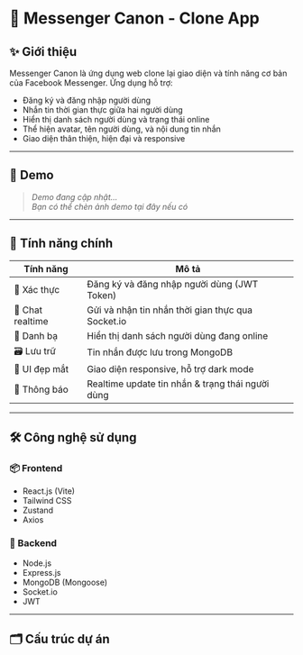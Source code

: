 # 💬 Messenger Canon - Clone App

## ✨ Giới thiệu

Messenger Canon là ứng dụng web clone lại giao diện và tính năng cơ bản của Facebook Messenger. Ứng dụng hỗ trợ:

- Đăng ký và đăng nhập người dùng
- Nhắn tin thời gian thực giữa hai người dùng
- Hiển thị danh sách người dùng và trạng thái online
- Thể hiện avatar, tên người dùng, và nội dung tin nhắn
- Giao diện thân thiện, hiện đại và responsive

---

## 📸 Demo

> _Demo đang cập nhật..._  
> _Bạn có thể chèn ảnh demo tại đây nếu có_

---

## 🧩 Tính năng chính

| Tính năng       | Mô tả                                                                      |
|-----------------|---------------------------------------------------------------------------|
| 🔐 Xác thực      | Đăng ký và đăng nhập người dùng (JWT Token)                              |
| 💬 Chat realtime | Gửi và nhận tin nhắn thời gian thực qua Socket.io                        |
| 📜 Danh bạ       | Hiển thị danh sách người dùng đang online                                |
| 🗃️ Lưu trữ       | Tin nhắn được lưu trong MongoDB                                           |
| 🎨 UI đẹp mắt     | Giao diện responsive, hỗ trợ dark mode                                   |
| 🔔 Thông báo     | Realtime update tin nhắn & trạng thái người dùng                          |

---

## 🛠️ Công nghệ sử dụng

### 📦 Frontend
- React.js (Vite)
- Tailwind CSS
- Zustand
- Axios

### 🧪 Backend
- Node.js
- Express.js
- MongoDB (Mongoose)
- Socket.io
- JWT

---

## 🗂️ Cấu trúc dự án